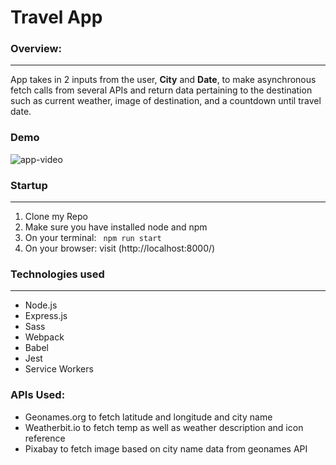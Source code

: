 # Travel App

### Overview:

<hr>
App takes in 2 inputs from the user, <strong>City</strong> and <strong>Date</strong>, to make asynchronous fetch calls from several APIs and return data pertaining to the destination such as current weather, image of destination, and a countdown until travel date.

### Demo

![app-video](https://user-images.githubusercontent.com/73139687/130270184-13463066-d434-4988-9008-a7ac8bd11c01.gif)

### Startup

<hr>

1. Clone my Repo
2. Make sure you have installed node and npm
3. On your terminal: <code> npm run start </code>
4. On your browser: visit (http://localhost:8000/)

### Technologies used

<hr>

- Node.js
- Express.js
- Sass
- Webpack
- Babel
- Jest
- Service Workers

### APIs Used:

- Geonames.org to fetch latitude and longitude and city name
- Weatherbit.io to fetch temp as well as weather description and icon reference
- Pixabay to fetch image based on city name data from geonames API
